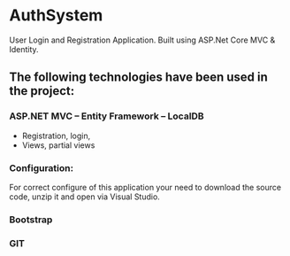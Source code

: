 # AuthSystem
User Login and Registration Application. Built using ASP.Net Core MVC & Identity.

## The following technologies have been used in the project:

### ASP.NET MVC – Entity Framework – LocalDB
- Registration, login,
- Views, partial views

### Configuration:

For correct configure of this application your need to download the source code, unzip it and open via Visual Studio.

###

### Bootstrap
### GIT

